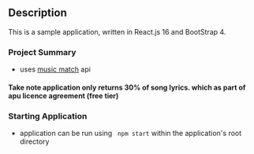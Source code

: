 ## Description

This is a sample application, written in React.js 16 and BootStrap 4.

### Project Summary
- uses [music match](https://developer.musixmatch.com/documentation/) api

#### Take note application only returns 30% of song lyrics. which as part of apu licence agreement (free tier)


### Starting Application
- application can be run using <code> npm start</code> within the application's root directory